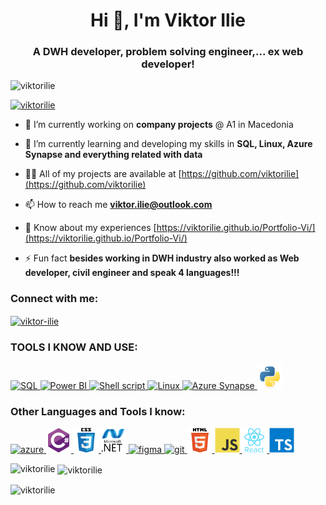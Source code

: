 <h1 align="center">Hi 👋, I'm Viktor Ilie</h1>
<h3 align="center">A DWH developer, problem solving engineer,... ex web developer!</h3>

<p align="left"> <img src="https://komarev.com/ghpvc/?username=viktorilie&label=Profile%20views&color=0e75b6&style=flat" alt="viktorilie" /> </p>

<p align="left"> <a href="https://github.com/ryo-ma/github-profile-trophy"><img src="https://github-profile-trophy.vercel.app/?username=viktorilie" alt="viktorilie" /></a> </p>

- 🔭 I’m currently working on **company projects** @ A1 in Macedonia

- 🌱 I’m currently learning and developing my skills in  **SQL, Linux, Azure Synapse and everything related with data**

- 👨‍💻 All of my projects are available at [https://github.com/viktorilie](https://github.com/viktorilie)

- 📫 How to reach me **viktor.ilie@outlook.com**

- 📄 Know about my experiences [https://viktorilie.github.io/Portfolio-Vi/](https://viktorilie.github.io/Portfolio-Vi/)

- ⚡ Fun fact **besides working in DWH industry also worked as Web developer, civil engineer and speak 4 languages!!!**

<h3 align="left">Connect with me:</h3>
<p align="left">
<a href="https://www.linkedin.com/in/viktor-ilie/" target="blank"><img align="center" src="https://raw.githubusercontent.com/rahuldkjain/github-profile-readme-generator/master/src/images/icons/Social/linked-in-alt.svg" alt="viktor-ilie" height="30" width="40" /></a>
</p>


<h3 align="left">TOOLS I KNOW AND USE:</h3>
<p align="left">
  <a href="https://www.microsoft.com/en-us/sql-server" target="_blank" rel="noreferrer"> 
    <img src="https://www.svgrepo.com/show/303229/microsoft-sql-server-logo.svg" alt="SQL" width="40" height="40"/> 
  </a> 
  <a href="https://powerbi.microsoft.com/" target="_blank" rel="noreferrer"> 
    <img src="https://upload.wikimedia.org/wikipedia/commons/c/cf/New_Power_BI_Logo.svg" alt="Power BI" width="40" height="40"/> 
  </a> 
  <a href="https://en.wikipedia.org/wiki/Shell_script" target="_blank" rel="noreferrer"> 
    <img src="https://upload.wikimedia.org/wikipedia/commons/4/4b/Bash_Logo_Colored.svg" alt="Shell script" width="40" height="40"/> 
  </a>
  <a href="https://www.linux.org/" target="_blank" rel="noreferrer"> 
    <img src="https://www.vectorlogo.zone/logos/linux/linux-icon.svg" alt="Linux" width="40" height="40"/> 
  </a> 
  <a href="https://azure.microsoft.com/en-us/services/synapse-analytics/" target="_blank" rel="noreferrer"> 
    <img src="https://seeklogo.com/images/A/azure-synapse-analytics-logo-2C59F1A6CE-seeklogo.com.png" alt="Azure Synapse" width="40" height="40"/> 
  </a>
  <a href="https://www.python.org/" target="_blank" rel="noreferrer"> 
    <img src="https://raw.githubusercontent.com/devicons/devicon/master/icons/python/python-original.svg" alt="Python" width="40" height="40"/> 
  </a>
</p>


<h3 align="left">Other Languages and Tools I know:</h3>
<p align="left"> 
  <a href="https://azure.microsoft.com/en-in/" target="_blank" rel="noreferrer"> 
    <img src="https://www.vectorlogo.zone/logos/microsoft_azure/microsoft_azure-icon.svg" alt="azure" width="40" height="40"/> 
  </a> 
  <a href="https://www.w3schools.com/cs/" target="_blank" rel="noreferrer"> 
    <img src="https://raw.githubusercontent.com/devicons/devicon/master/icons/csharp/csharp-original.svg" alt="csharp" width="40" height="40"/> 
  </a> 
  <a href="https://www.w3schools.com/css/" target="_blank" rel="noreferrer"> 
    <img src="https://raw.githubusercontent.com/devicons/devicon/master/icons/css3/css3-original-wordmark.svg" alt="css3" width="40" height="40"/> 
  </a> 
  <a href="https://dotnet.microsoft.com/" target="_blank" rel="noreferrer"> 
    <img src="https://raw.githubusercontent.com/devicons/devicon/master/icons/dot-net/dot-net-original-wordmark.svg" alt="dotnet" width="40" height="40"/> 
  </a> 
  <a href="https://www.figma.com/" target="_blank" rel="noreferrer"> 
    <img src="https://www.vectorlogo.zone/logos/figma/figma-icon.svg" alt="figma" width="40" height="40"/> 
  </a> 
  <a href="https://git-scm.com/" target="_blank" rel="noreferrer"> 
    <img src="https://www.vectorlogo.zone/logos/git-scm/git-scm-icon.svg" alt="git" width="40" height="40"/> 
  </a> 
  <a href="https://www.w3.org/html/" target="_blank" rel="noreferrer"> 
    <img src="https://raw.githubusercontent.com/devicons/devicon/master/icons/html5/html5-original-wordmark.svg" alt="html5" width="40" height="40"/> 
  </a> 
  <a href="https://developer.mozilla.org/en-US/docs/Web/JavaScript" target="_blank" rel="noreferrer"> 
    <img src="https://raw.githubusercontent.com/devicons/devicon/master/icons/javascript/javascript-original.svg" alt="javascript" width="40" height="40"/> 
  </a> 
  <a href="https://reactjs.org/" target="_blank" rel="noreferrer"> 
    <img src="https://raw.githubusercontent.com/devicons/devicon/master/icons/react/react-original-wordmark.svg" alt="react" width="40" height="40"/> 
  </a> 
  <a href="https://www.typescriptlang.org/" target="_blank" rel="noreferrer"> 
    <img src="https://raw.githubusercontent.com/devicons/devicon/master/icons/typescript/typescript-original.svg" alt="typescript" width="40" height="40"/> 
  </a> 
</p>



<p><img align="left" src="https://github-readme-stats.vercel.app/api/top-langs?username=viktorilie&show_icons=true&locale=en&layout=compact" alt="viktorilie" /></p>

<p>&nbsp;<img align="center" src="https://github-readme-stats.vercel.app/api?username=viktorilie&show_icons=true&locale=en" alt="viktorilie" /></p>

<p><img align="center" src="https://github-readme-streak-stats.herokuapp.com/?user=viktorilie&" alt="viktorilie" /></p>
